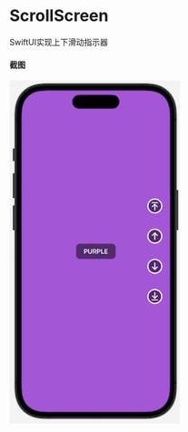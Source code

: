 # ScrollScreen
SwiftUI实现上下滑动指示器

#### 截图
<img src="screen.png" width="300" height:auto alt="screen.png"/>
